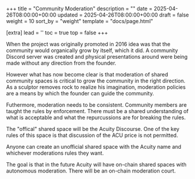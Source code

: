 +++
title = "Community Moderation"
description = ""
date = 2025-04-26T08:00:00+00:00
updated = 2025-04-26T08:00:00+00:00
draft = false
weight = 10
sort_by = "weight"
template = "docs/page.html"

[extra]
lead = ''
toc = true
top = false
+++

When the project was originally promoted in 2016 idea was that the community would organically grow by itself, which it did. A community Discord server was created and physical presentations around were being made without any direction from the founder.

However what has now become clear is that moderation of shared community spaces is critical to grow the community in the right direction. As a sculptor removes rock to realize his imagination, moderation policies are a means by which the founder can guide the community.

Futhermore, moderation needs to be consistent. Community members are taught the rules by enforcement. There must be a shared understanding of what is acceptable and what the repurcussions are for breaking the rules.

The "offical" shared space will be the Acuity Discourse. One of the key rules of this space is that discussion of the ACU price is not permitted.

Anyone can create an unofficial shared space with the Acuity name and whichever moderations rules they want.

The goal is that in the future Acuity will have on-chain shared spaces with autonomous moderation. There will be an on-chain moderation court.
